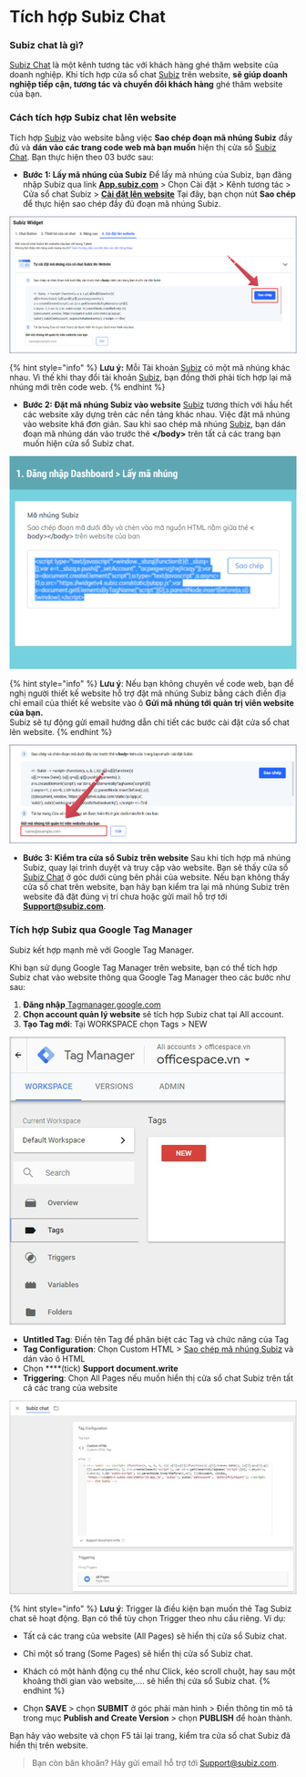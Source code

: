 # Tích hợp Subiz Chat

### Subiz chat là gì?

[Subiz Chat](https://subiz.com/vi/live-chat.html%20) là một kênh tương tác với khách hàng ghé thăm website của doanh nghiệp. Khi tích hợp cửa sổ chat [Subiz](https://subiz.com/vi/) trên website, **sẽ giúp doanh nghiệp tiếp cận, tương tác và chuyển đổi khách hàng** ghé thăm website của bạn.

### Cách tích hợp Subiz chat lên website

Tích hợp [Subiz](https://subiz.com/vi/) vào website bằng việc **Sao chép đoạn mã nhúng Subiz** đầy đủ và **dán vào các trang code web mà bạn muốn** hiện thị cửa sổ [Subiz Chat](https://subiz.com/vi/live-chat.html%20). Bạn thực hiện theo 03 bước sau:

* **Bước 1: Lấy mã nhúng của Subiz**  Để lấy mã nhúng của Subiz, bạn đăng nhập Subiz qua link [**App.subiz.com**](https://app.subiz.com/) &gt; Chọn Cài đặt &gt; Kênh tương tác &gt; Cửa sổ chat Subiz &gt; [**Cài đặt lên website**](https://app.subiz.com/settings/widget-setting/setting-website) Tại đây, bạn chọn nút **Sao chép** để thực hiện sao chép đầy đủ đoạn mã nhúng Subiz.

![Sao ch&#xE9;p m&#xE3; nh&#xFA;ng c&#xE0;i &#x111;&#x1EB7;t c&#x1EED;a s&#x1ED5; chat Subiz](../../../.gitbook/assets/ma-nhung-subiz.png)

{% hint style="info" %}
**Lưu ý:** Mỗi Tài khoản [Subiz](https://subiz.com/vi/) có một mã nhúng khác nhau. Vì thế khi thay đổi tài khoản [Subiz](https://subiz.com/vi/), bạn đồng thời phải tích hợp lại mã nhúng mới trên code web.
{% endhint %}

* **Bước 2: Đặt mã nhúng Subiz vào website**  [Subiz](https://subiz.com/vi/) tương thích với hầu hết các website xây dựng trên các nền tảng khác nhau.  Việc đặt mã nhúng vào website khá đơn giản. Sau khi sao chép mã nhúng [Subiz](https://subiz.com/vi/), bạn dán đoạn mã nhúng dán vào trước thẻ **&lt;/body&gt;** trên tất cả các trang bạn muốn hiện cửa sổ Subiz chat.

![C&#xE1;ch &#x111;&#x1EB7;t m&#xE3; nh&#xFA;ng Subiz](../../../.gitbook/assets/embedcode.gif)

{% hint style="info" %}
**Lưu ý**: Nếu bạn không chuyên về code web, bạn đề nghị người thiết kế website hỗ trợ đặt mã nhúng Subiz bằng cách điền địa chỉ email của thiết kế website vào ô **Gửi mã nhúng tới quản trị viên website của bạn.**  
Subiz sẽ tự động gửi email hướng dẫn chi tiết các bước cài đặt cửa sổ chat lên website.
{% endhint %}

![G&#x1EED;i m&#xE3; nh&#xFA;ng t&#x1EDB;i qu&#x1EA3;n tr&#x1ECB; vi&#xEA;n website c&#x1EE7;a b&#x1EA1;n](../../../.gitbook/assets/gui-mail-ma-nhung.png)

* **Bước 3: Kiểm tra cửa sổ Subiz trên website**  Sau khi tích hợp mã nhúng Subiz, quay lại trình duyệt và truy cập vào website. Bạn sẽ thấy cửa sổ [Subiz Chat](https://subiz.com/vi/live-chat.html%20) ở góc dưới cùng bên phải của website.  Nếu bạn không thấy cửa sổ chat trên website, bạn hãy bạn kiểm tra lại mã nhúng Subiz trên website đã đặt đúng vị trí chưa hoặc gửi mail hỗ trợ tới **Support@subiz.com**.

### Tích hợp Subiz qua Google Tag Manager

Subiz kết hợp mạnh mẽ với Google Tag Manager. 

Khi bạn sử dụng Google Tag Manager trên website, bạn có thể tích hợp Subiz chat vào website thông qua Google Tag Manager theo các bước như sau:

1. **Đăng nhập**[ Tagmanager.google.com](https://tagmanager.google.com/#/home)
2. **Chọn account quản lý website** sẽ tích hợp Subiz chat tại All account.
3. **Tạo Tag mới**: Tại WORKSPACE chọn Tags &gt; NEW

![T&#x1EA1;o Tags m&#x1EDB;i](../../../.gitbook/assets/2-tags-copy.jpg)

* **Untitled Tag**: Điền tên Tag để phân biệt các Tag và chức năng của Tag
* **Tag Configuration**: Chọn Custom HTML &gt; [Sao chép mã nhúng Subiz](https://app.subiz.com/settings/install) và dán vào ô HTML
* Chọn ****\(tick\) **Support document.write**
* **Triggering**: Chọn All Pages nếu muốn hiển thị cửa sổ chat Subiz trên tất cả các trang của website

![Tag Subiz chat tr&#xEA;n Google Tag Manager](../../../.gitbook/assets/1-subiz-chat-copy.jpg)

{% hint style="info" %}
**Lưu ý**: Trigger là điều kiện bạn muốn thẻ Tag Subiz chat sẽ hoạt động. Bạn có thể tùy chọn Trigger theo nhu cầu riêng. Ví dụ:

* Tất cả các trang của website \(All Pages\) sẽ hiển thị cửa sổ Subiz chat.
* Chỉ một số trang \(Some Pages\) sẽ hiển thị cửa sổ Subiz chat.
* Khách có một hành động cụ thể như Click, kéo scroll chuột, hay sau một khoảng thời gian vào website,.... sẽ hiển thị cửa sổ Subiz chat.
{% endhint %}

* Chọn **SAVE** &gt;  chọn **SUBMIT** ở góc phải màn hình &gt; Điền thông tin mô tả trong mục **Publish and Create Version** &gt; chọn **PUBLISH** để hoàn thành.

Bạn hãy vào website và chọn F5 tải lại trang, kiểm tra cửa sổ chat Subiz đã hiển thị trên website.

> Bạn còn băn khoăn? Hãy gửi email hỗ trợ tới Support@subiz.com.

